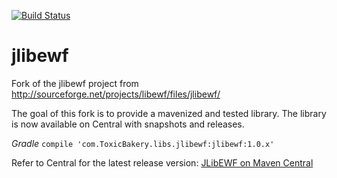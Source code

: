 [![Build Status](https://travis-ci.org/ToxicBakery/jlibewf.svg?branch=master)](https://travis-ci.org/ToxicBakery/jlibewf)

# jlibewf
Fork of the jlibewf project from http://sourceforge.net/projects/libewf/files/jlibewf/

The goal of this fork is to provide a mavenized and tested library. The library is now available on Central with snapshots and releases.

*Gradle*
```compile 'com.ToxicBakery.libs.jlibewf:jlibewf:1.0.x'```

Refer to Central for the latest release version: [JLibEWF on Maven Central](http://search.maven.org/#search%7Cga%7C1%7Ccom.ToxicBakery.libs.jlibewf)
